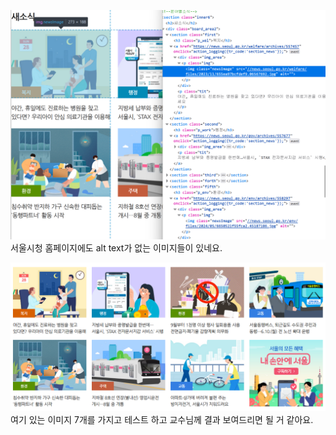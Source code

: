 ![서울시청에 alt text가 없었네요.](image.png)
서울시청 홈페이지에도 alt text가 없는 이미지들이 있네요.

![여기 있는 이미지 7개를 가지고 해야할 거 같아요.](image-1.png)
여기 있는 이미지 7개를 가지고 테스트 하고 교수님께 결과 보여드리면 될 거 같아요.
